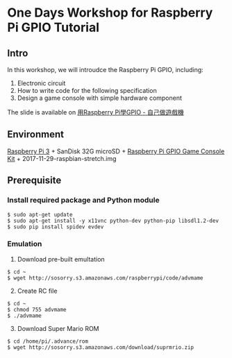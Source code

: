 # One Days Workshop for Raspberry Pi GPIO Tutorial

## Intro
In this workshop, we will introudce the Raspberry Pi GPIO, including:
1. Electronic circuit
2. How to write code for the following specification
3. Design a game console with simple hardware component

The slide is available on [用Raspberry Pi學GPIO - 自己做遊戲機](https://www.slideshare.net/raspberrypi-tw/gpio-gameconsolestarterkit)


## Environment
[Raspberry Pi 3](https://www.raspberrypi.com.tw/10684/55/) + SanDisk 32G microSD  + [Raspberry Pi GPIO Game Console Kit](https://www.raspberrypi.com.tw/2557/gpio-game-console-starter-kit/) + 2017-11-29-raspbian-stretch.img

## Prerequisite
### Install required package and Python module
```shell  
$ sudo apt-get update
$ sudo apt-get install -y x11vnc python-dev python-pip libsdl1.2-dev 
$ sudo pip install spidev evdev
```

### Emulation
1. Download pre-built emultation
```shell  
$ cd ~
$ wget http://sosorry.s3.amazonaws.com/raspberrypi/code/advmame
```

2. Create RC file
```shell  
$ cd ~
$ chmod 755 advmame
$ ./advmame
```

3. Download Super Mario ROM
```shell  
$ cd /home/pi/.advance/rom
$ wget http://sosorry.s3.amazonaws.com/download/suprmrio.zip
```
